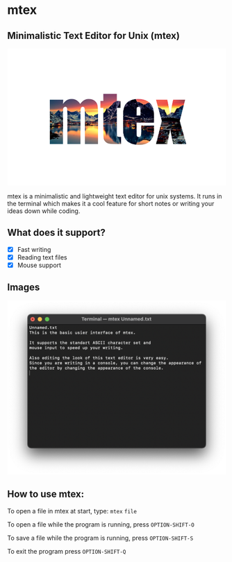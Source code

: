 # mtex

## Minimalistic Text Editor for Unix (mtex) ##

![mtex logo](/Images/mtex_logo_3.png?raw=true)

mtex is a minimalistic and lightweight text editor for unix systems. It runs in the terminal which makes it a cool feature for short notes or writing your ideas down while coding.

## What does it support? ##

- [x] Fast writing
- [x] Reading text files
- [x] Mouse support

## Images ##

![mtex view](/Images/Image_mtex_view.png?raw=true)

## How to use mtex: ##

To open a file in mtex at start, type:
    `mtex` `file`

To open a file while the program is running, press `OPTION-SHIFT-O`

To save a file while the program is running, press `OPTION-SHIFT-S`

To exit the program press `OPTION-SHIFT-Q`
